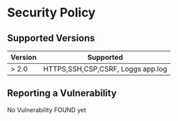 # Security Policy

## Supported Versions



| Version | Supported          |
| ------- | ------------------ |
| > 2.0   | HTTPS,SSH,CSP,CSRF, Loggs app.log |



## Reporting a Vulnerability

No Vulnerability FOUND yet
